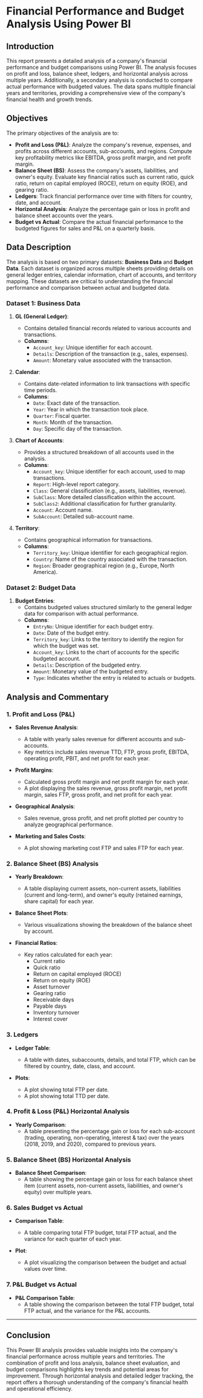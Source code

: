 # Financial Performance and Budget Analysis Using Power BI

## Introduction

This report presents a detailed analysis of a company's financial performance and budget comparisons using Power BI. The analysis focuses on profit and loss, balance sheet, ledgers, and horizontal analysis across multiple years. Additionally, a secondary analysis is conducted to compare actual performance with budgeted values. The data spans multiple financial years and territories, providing a comprehensive view of the company's financial health and growth trends.

## Objectives

The primary objectives of the analysis are to:

- **Profit and Loss (P&L)**: Analyze the company's revenue, expenses, and profits across different accounts, sub-accounts, and regions. Compute key profitability metrics like EBITDA, gross profit margin, and net profit margin.
- **Balance Sheet (BS)**: Assess the company's assets, liabilities, and owner's equity. Evaluate key financial ratios such as current ratio, quick ratio, return on capital employed (ROCE), return on equity (ROE), and gearing ratio.
- **Ledgers**: Track financial performance over time with filters for country, date, and account.
- **Horizontal Analysis**: Analyze the percentage gain or loss in profit and balance sheet accounts over the years.
- **Budget vs Actual**: Compare the actual financial performance to the budgeted figures for sales and P&L on a quarterly basis.

## Data Description
The analysis is based on two primary datasets: **Business Data** and **Budget Data**. Each dataset is organized across multiple sheets providing details on general ledger entries, calendar information, chart of accounts, and territory mapping. These datasets are critical to understanding the financial performance and comparison between actual and budgeted data.

### Dataset 1: Business Data

1. **GL (General Ledger)**:
   - Contains detailed financial records related to various accounts and transactions.
   - **Columns**:
     - `Account_key`: Unique identifier for each account.
     - `Details`: Description of the transaction (e.g., sales, expenses).
     - `Amount`: Monetary value associated with the transaction.

2. **Calendar**:
   - Contains date-related information to link transactions with specific time periods.
   - **Columns**:
     - `Date`: Exact date of the transaction.
     - `Year`: Year in which the transaction took place.
     - `Quarter`: Fiscal quarter.
     - `Month`: Month of the transaction.
     - `Day`: Specific day of the transaction.

3. **Chart of Accounts**:
   - Provides a structured breakdown of all accounts used in the analysis.
   - **Columns**:
     - `Account_key`: Unique identifier for each account, used to map transactions.
     - `Report`: High-level report category.
     - `Class`: General classification (e.g., assets, liabilities, revenue).
     - `SubClass`: More detailed classification within the account.
     - `SubClass2`: Additional classification for further granularity.
     - `Account`: Account name.
     - `SubAccount`: Detailed sub-account name.

4. **Territory**:
   - Contains geographical information for transactions.
   - **Columns**:
     - `Territory_key`: Unique identifier for each geographical region.
     - `Country`: Name of the country associated with the transaction.
     - `Region`: Broader geographical region (e.g., Europe, North America).

### Dataset 2: Budget Data

1. **Budget Entries**:
   - Contains budgeted values structured similarly to the general ledger data for comparison with actual performance.
   - **Columns**:
     - `EntryNo`: Unique identifier for each budget entry.
     - `Date`: Date of the budget entry.
     - `Territory_key`: Links to the territory to identify the region for which the budget was set.
     - `Account_key`: Links to the chart of accounts for the specific budgeted account.
     - `Details`: Description of the budgeted entry.
     - `Amount`: Monetary value of the budgeted entry.
     - `Type`: Indicates whether the entry is related to actuals or budgets.

## Analysis and Commentary

### 1. Profit and Loss (P&L)

- **Sales Revenue Analysis**:
  - A table with yearly sales revenue for different accounts and sub-accounts.
  - Key metrics include sales revenue TTD, FTP, gross profit, EBITDA, operating profit, PBIT, and net profit for each year.
  
- **Profit Margins**:
  - Calculated gross profit margin and net profit margin for each year.
  - A plot displaying the sales revenue, gross profit margin, net profit margin, sales FTP, gross profit, and net profit for each year.

- **Geographical Analysis**:
  - Sales revenue, gross profit, and net profit plotted per country to analyze geographical performance.

- **Marketing and Sales Costs**:
  - A plot showing marketing cost FTP and sales FTP for each year.

### 2. Balance Sheet (BS) Analysis

- **Yearly Breakdown**:
  - A table displaying current assets, non-current assets, liabilities (current and long-term), and owner's equity (retained earnings, share capital) for each year.

- **Balance Sheet Plots**:
  - Various visualizations showing the breakdown of the balance sheet by account.

- **Financial Ratios**:
  - Key ratios calculated for each year:
    - Current ratio
    - Quick ratio
    - Return on capital employed (ROCE)
    - Return on equity (ROE)
    - Asset turnover
    - Gearing ratio
    - Receivable days
    - Payable days
    - Inventory turnover
    - Interest cover

### 3. Ledgers

- **Ledger Table**:
  - A table with dates, subaccounts, details, and total FTP, which can be filtered by country, date, class, and account.
  
- **Plots**:
  - A plot showing total FTP per date.
  - A plot showing total TTD per date.

### 4. Profit & Loss (P&L) Horizontal Analysis

- **Yearly Comparison**:
  - A table presenting the percentage gain or loss for each sub-account (trading, operating, non-operating, interest & tax) over the years (2018, 2019, and 2020), compared to previous years.

### 5. Balance Sheet (BS) Horizontal Analysis

- **Balance Sheet Comparison**:
  - A table showing the percentage gain or loss for each balance sheet item (current assets, non-current assets, liabilities, and owner's equity) over multiple years.

### 6. Sales Budget vs Actual

- **Comparison Table**:
  - A table comparing total FTP budget, total FTP actual, and the variance for each quarter of each year.

- **Plot**:
  - A plot visualizing the comparison between the budget and actual values over time.

### 7. P&L Budget vs Actual

- **P&L Comparison Table**:
  - A table showing the comparison between the total FTP budget, total FTP actual, and the variance for the P&L accounts.

---

## Conclusion

This Power BI analysis provides valuable insights into the company's financial performance across multiple years and territories. The combination of profit and loss analysis, balance sheet evaluation, and budget comparisons highlights key trends and potential areas for improvement. Through horizontal analysis and detailed ledger tracking, the report offers a thorough understanding of the company's financial health and operational efficiency.
